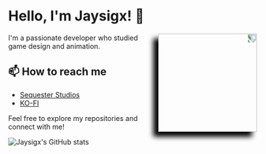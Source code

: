 # Hello, I'm Jaysigx! 👋

<img src="https://github.com/Jaysigx/Jaysigx/assets/50681690/1bc71c22-057b-454e-934a-4dfa4eca7550" height="200" align="right" style="box-shadow: 10px 10px 10px #000; transform: rotate(90deg);" />

I'm a passionate developer who studied game design and animation.

## 📫 How to reach me
- [Sequester Studios](https://discord.gg/ZWKG5AB7r2)
- [KO-FI](https://ko-fi.com/jaysigx)

Feel free to explore my repositories and connect with me!

![Jaysigx's GitHub stats](https://github-readme-stats.vercel.app/api?username=Jaysigx&show_icons=true&theme=radical)
